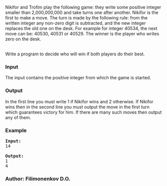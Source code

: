 <p> Nikifor and Trofim play the following game: they write some positive integer smaller than 2,000,000,000 and take turns one after another. Nikifor is the first to make a move. The turn is made by the following rule: from the written integer any non-zero digit is subtracted, and the new integer replaces the old one on the desk. For example for integer 40534, the next move can be: 40530, 40531 or 40529. The winner is the player who writes zero on the desk.<br><br>

Write a program to decide who will win if both players do their best.<br>

</p><h3>Input</h3>
<p>The input contains the positive integer from which the game is started.</p>
 
<h3>Output</h3>
<p> In the first line you must write 1 if Nikifor wins and 2 otherwise. If Nikifor wins then in the second line you must output the move in the first turn which guarantees victory for him. If there are many such moves then output any of them.
</p>

<h3>Example</h3>

<pre><b>Input:</b>
14

<b>Output:</b>
1
4
</pre>

<h3>Author: Filimonenkov D.O.</h3>